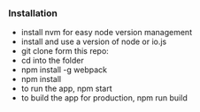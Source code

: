 ### Installation

- install nvm for easy node version management
- install and use a version of node or io.js
- git clone form this repo: 
- cd into the folder
- npm install -g webpack
- npm install
- to run the app, npm start
- to build the app for production, npm run build
